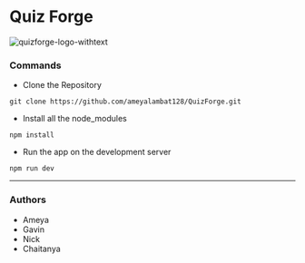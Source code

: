 # Quiz Forge
![quizforge-logo-withtext](https://user-images.githubusercontent.com/98615500/230701587-375efaa1-684d-4cf6-82ae-64078b7a4502.jpg)

### Commands

- Clone the Repository

```
git clone https://github.com/ameyalambat128/QuizForge.git
```

- Install all the node_modules

```
npm install
```

- Run the app on the development server

```
npm run dev
```

---

### Authors

- Ameya
- Gavin
- Nick
- Chaitanya

